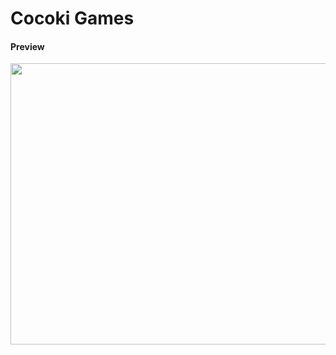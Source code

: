 <h1>Cocoki Games</h1>

<h4>Preview</h4>
<p align="center">
  <img width="800" height="450" src="https://github.com/dupitydumb/Cocoki/assets/37872714/ae777c1c-d76e-4b96-bca6-0abce7e4d88d">
</p>
